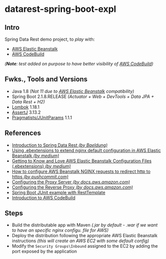 # datarest-spring-boot-expl

## Intro
Spring Data Rest demo project, to _play_ with:
- [AWS Elastic Beanstalk](https://aws.amazon.com/elasticbeanstalk/?nc2=h_ql_prod_cp_ebs)
- [AWS CodeBuild](https://aws.amazon.com/codebuild/?nc=sn&loc=0)

_(**Note**: test added on purpose to have better visibility of [AWS CodeBuild](https://aws.amazon.com/codebuild/?nc=sn&loc=0))_

## Fwks., Tools and Versions
- Java 1.8 _(Not 11 due to [AWS Elastic Beanstalk](https://aws.amazon.com/elasticbeanstalk/?nc2=h_ql_prod_cp_ebs) compatibility)_
- Spring Boot 2.1.8.RELEASE _(Actuator + Web + DevTools + Data JPA + Data Rest + H2)_
- [Lombok](https://projectlombok.org/) 1.18.1
- [AssertJ](https://joel-costigliola.github.io/assertj/) 3.13.2
- [Pragmatists/JUnitParams](https://github.com/Pragmatists/JUnitParams) 1.1.1

## References
- [Introduction to Spring Data Rest _(by Baeldung)_](https://www.baeldung.com/spring-data-rest-intro)
- [Using .ebextensions to extend nginx default configuration in AWS Elastic Beanstalk _(by medium)_](https://medium.com/swlh/using-ebextensions-to-extend-nginx-default-configuration-in-aws-elastic-beanstalk-189b844ab6ad)
- [Getting to Know and Love AWS Elastic Beanstalk Configuration Files (.ebextensions) _(by medium)_](https://medium.com/@marilu597/getting-to-know-and-love-aws-elastic-beanstalk-configuration-files-ebextensions-9a4502a26e3c)
- [How to configure AWS Beanstalk NGINX requests to redirect http to https _(by pushcommit.com)_](https://www.pushcommit.com/configure-aws-beanstalk-nginx-requests-to-redirect-http-to-https/)
- [Configuring the Proxy Server _(by docs.aws.amazon.com)_](https://docs.aws.amazon.com/elasticbeanstalk/latest/dg/nodejs-platform-proxy.html)
- [Configuring the Reverse Proxy _(by docs.aws.amazon.com)_](https://docs.amazonaws.cn/en_us/elasticbeanstalk/latest/dg/go-nginx.html)
- [Spring Boot JUnit example with RestTemplate](https://howtodoinjava.com/spring-boot2/testing/spring-boot-junit-resttemplate/)
- [Introduction to AWS CodeBuild](https://www.aws.training/Details/Video?id=16508)

## Steps
- Build the distributable app with Maven _(.jar by default - .war if we want to have an specific nginx configu. file for AWS)_
- Deploy the distribution following the appropriate AWS Elastic Beanstalk instructions _(this will create an AWS EC2 with some default config)_
- Modify the `Security Groups\Inbound` assigned to the EC2 by adding the port exposed by the application  